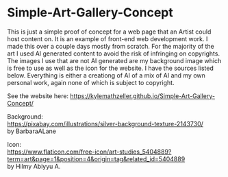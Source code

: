 # Simple-Art-Gallery-Concept
This is just a simple proof of concept for a web page that an Artist could host content on. It is an example of front-end web development work. I made this over a couple days mostly from scratch. For the majority of the art I used AI generated content to avoid the risk of infringing on copyrights. The images I use that are not AI generated are my background image which is free to use as well as the icon for the website. I have the sources listed below. Everything is either a creationg of AI of a mix of AI and my own personal work, again none of which is subject to copyright.

See the website here:  https://kylemathzeller.github.io/Simple-Art-Gallery-Concept/

Background:<br>
https://pixabay.com/illustrations/silver-background-texture-2143730/<br>
by BarbaraALane<br>

Icon:<br>
https://www.flaticon.com/free-icon/art-studies_5404889?term=art&page=1&position=4&origin=tag&related_id=5404889<br>
by Hilmy Abiyyu A.
